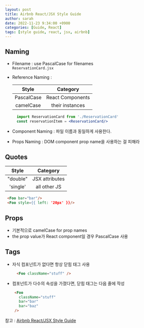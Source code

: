 ```yaml
---
layout: post
title: Airbnb React/JSX Style Guide
author: sarah
date: 2022-11-23 9:34:00 +0900
categories: [Guide, React]
tags: [style guide, react, jsx, airbnb]
---
```


## Naming
- Filename : use PascalCase for filenames  
  `ReservationCard.jsx`
- Reference Naming : 

  |Style|Category|
  |:------:|:---:|
  | PascalCase | React Components |
  | camelCase | their instances |

  ``` jsx 
    import ReservationCard from './ReservationCard'
    const reservationItem = <ReservationCard/> 
  ```
  
- Component Naming : 파일 이름과 동일하게 사용한다.
- Props Naming : DOM component prop name을 사용하는 걸 피해라

## Quotes
     
  |Style|Category|
  |:------:|:---:|
  |"double"| JSX attributes|
  |'single'| all other JS|
      
  ``` HTML 
   <Foo bar="bar"/>
   <Foo style={{ left: '20px' }}/>
  ```


## Props 
-  기본적으로 camelCase for prop names
-  the prop value가 React component일 경우 PascalCase 사용

## Tags
- 자식 컴포넌트가 없다면 항상 닫힘 태그 사용
  ``` HTML
    <Foo className="stuff" />
  ```
- 컴포넌트가 다수의 속성을 가졌다면, 닫힘 태그는 다음 줄에 작성
  ``` HTML
   <Foo 
     className="stuff"
     bar="bar"
     bar="baz"
   />
  ```


참고 : [Airbnb React/JSX Style Guide](https://github.com/apple77y/javascript/tree/master/react)